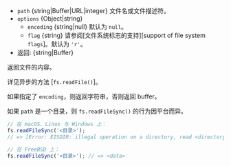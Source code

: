 <!-- YAML
added: v0.1.8
changes:
  - version: v7.6.0
    pr-url: https://github.com/nodejs/node/pull/10739
    description: The `path` parameter can be a WHATWG `URL` object using `file:`
                 protocol. Support is currently still *experimental*.
  - version: v5.0.0
    pr-url: https://github.com/nodejs/node/pull/3163
    description: The `path` parameter can be a file descriptor now.
-->

* `path` {string|Buffer|URL|integer} 文件名或文件描述符。
* `options` {Object|string}
  * `encoding` {string|null} 默认为 `null`。
  * `flag` {string} 请参阅[文件系统标志的支持][support of file system `flags`]。默认为 `'r'`。
* 返回: {string|Buffer}

返回文件的内容。

详见异步的方法 [`fs.readFile()`]。

如果指定了 `encoding`，则返回字符串，否则返回 buffer。

如果 `path` 是一个目录，则 `fs.readFileSync()` 的行为因平台而异。

```js
// 在 macOS、Linux 与 Windows 上：
fs.readFileSync('<目录>');
// => [Error: EISDIR: illegal operation on a directory, read <directory>]

// 在 FreeBSD 上：
fs.readFileSync('<目录>'); // => <data>
```

